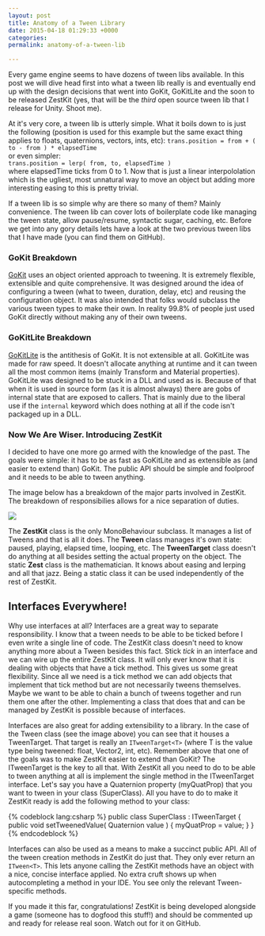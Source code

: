 ```yaml
---
layout: post
title: Anatomy of a Tween Library
date: 2015-04-18 01:29:33 +0000
categories: 
permalink: anatomy-of-a-tween-lib

---
```

Every game engine seems to have dozens of tween libs available. In this post we will dive head first into what a tween lib really is and eventually end up with the design decisions that went into GoKit, GoKitLite and the soon to be released ZestKit (yes, that will be the _third_ open source tween lib that I release for Unity. Shoot me).

<!-- more -->

At it's very core, a tween lib is utterly simple. What it boils down to is just the following (position is used for this example but the same exact thing applies to floats, quaternions, vectors, ints, etc): `trans.position = from + ( to - from ) * elapsedTime`  
or even simpler:  
`trans.position = lerp( from, to, elapsedTime )`  
where elapsedTime ticks from 0 to 1. Now that is just a linear interpololation which is the ugliest, most unnatural way to move an object but adding more interesting easing to this is pretty trivial.

If a tween lib is so simple why are there so many of them? Mainly convenience. The tween lib can cover lots of boilerplate code like managing the tween state, allow pause/resume, syntactic sugar, caching, etc. Before we get into any gory details lets have a look at the two previous tween libs that I have made (you can find them on GitHub).

### GoKit Breakdown

[GoKit](https://github.com/prime31/GoKit) uses an object oriented approach to tweening. It is extremely flexible, extensible and quite comprehensive. It was designed around the idea of configuring a tween (what to tween, duration, delay, etc) and reusing the configuration object. It was also intended that folks would subclass the various tween types to make their own. In reality 99.8% of people just used GoKit directly without making any of their own tweens.

### GoKitLite Breakdown

[GoKitLite](https://github.com/prime31/GoKitLite) is the antithesis of GoKit. It is not extensible at all. GoKitLite was made for raw speed. It doesn't allocate anything at runtime and it can tween all the most common items (mainly Transform and Material properties). GoKitLite was designed to be stuck in a DLL and used as is. Because of that when it is used in source form (as it is almost always) there are gobs of internal state that are exposed to callers. That is mainly due to the liberal use if the `internal` keyword which does nothing at all if the code isn't packaged up in a DLL.

### Now We Are Wiser. Introducing ZestKit

I decided to have one more go armed with the knowledge of the past. The goals were simple: it has to be as fast as GoKitLite and as extensible as (and easier to extend than) GoKit. The public API should be simple and foolproof and it needs to be able to tween anything.

The image below has a breakdown of the major parts involved in ZestKit. The breakdown of responsibilies allows for a nice separation of duties.

![](/images/posts/tweenLib/ZestKit.png)

The **ZestKit** class is the only MonoBehaviour subclass. It manages a list of Tweens and that is all it does. The **Tween** class manages it's own state: paused, playing, elapsed time, looping, etc. The **TweenTarget** class doesn't do anything at all besides setting the actual property on the object. The static **Zest** class is the mathematician. It knows about easing and lerping and all that jazz. Being a static class it can be used independently of the rest of ZestKit.

## Interfaces Everywhere!

Why use interfaces at all? Interfaces are a great way to separate responsibility. I know that a tween needs to be able to be ticked before I even write a single line of code. The ZestKit class doesn't need to know anything more about a Tween besides this fact. Stick _tick_ in an interface and we can wire up the entire ZestKit class. It will only ever know that it is dealing with objects that have a tick method. This gives us some great flexibility. Since all we need is a tick method we can add objects that implement that tick method but are not necessarily tweens themselves. Maybe we want to be able to chain a bunch of tweens together and run them one after the other. Implementing a class that does that and can be managed by ZestKit is possible because of interfaces.

Interfaces are also great for adding extensibility to a library. In the case of the Tween class (see the image above) you can see that it houses a TweenTarget. That target is really an `ITweenTarget<T>` (where T is the value type being tweened: float, Vector2, int, etc). Remember above that one of the goals was to make ZestKit easier to extend than GoKit? The ITweenTarget is the key to all that. With ZestKit all you need to do to be able to tween anything at all is implement the single method in the ITweenTarget interface. Let's say you have a Quaternion property (myQuatProp) that you want to tween in your class (SuperClass). All you have to do to make it ZestKit ready is add the following method to your class:

{% codeblock lang:csharp %}
public class SuperClass : ITweenTarget<Quaternion>
{
public void setTweenedValue( Quaternion value )
{
myQuatProp = value;
}
}
{% endcodeblock %}

Interfaces can also be used as a means to make a succinct public API. All of the tween creation methods in ZestKit do just that. They only ever return an `ITween<T>`. This lets anyone calling the ZestKit methods have an object with a nice, concise interface applied. No extra cruft shows up when autocompleting a method in your IDE. You see only the relevant Tween-specific methods.

If you made it this far, congratulations! ZestKit is being developed alongside a game (someone has to dogfood this stuff!) and should be commented up and ready for release real soon. Watch out for it on GitHub.